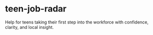 # teen-job-radar
Help for teens taking their first step into the workforce with confidence, clarity, and local insight.

